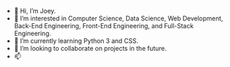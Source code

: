 - 👋 Hi, I’m Joey.
- 👀 I’m interested in Computer Science, Data Science, Web Development, Back-End Engineering, Front-End Engineering, and Full-Stack Engineering.
- 🌱 I’m currently learning Python 3 and CSS.
- 💞️ I’m looking to collaborate on projects in the future.
- 📫 

<!---
Bucktooth/Bucktooth is a ✨ special ✨ repository because its `README.md` (this file) appears on your GitHub profile.
You can click the Preview link to take a look at your changes.
--->
